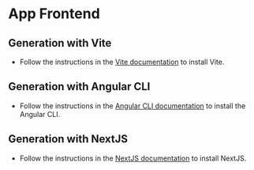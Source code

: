 # App Frontend

## Generation with Vite

- Follow the instructions in the [Vite documentation](https://vitejs.dev/guide/) to install Vite.

## Generation with Angular CLI

- Follow the instructions in the [Angular CLI documentation](https://angular.io/cli) to install the Angular CLI.

## Generation with NextJS

- Follow the instructions in the [NextJS documentation](https://nextjs.org/docs/getting-started/installation) to install NextJS.